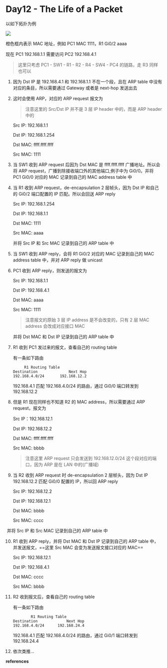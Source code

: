 # Day12 - The Life of a Packet

以如下拓扑为例

![](https://cdn.staticaly.com/gh/dhay3/image-repo@master/20230524/2023-05-25_16-05.6gesqr387aww.webp)

橙色框内表示 MAC 地址，例如 PC1 MAC 1111，R1 Gi0/2 aaaa

现在 PC1 192.168.1.1 需要访问 PC2 192.168.4.1

> 这里只考虑 PC1 - SW1 - R1 - R2 - R4 - SW4 - PC4 的链路，走 R3 同样也可以

1. 因为 Dst IP 是 192.168.4.1 和 192.168.1.1 不在一个段，且在 ARP table 中没有对应的条目，所以需要通过 Gateway 或者是 next-hop 发送出去

2. 这时会使用 ARP，对应的 ARP request 报文为

   > 注意这里的 Src/Dst IP 并不是 3 层 IP header 中的，而是 ARP header 中的

   Src IP: 192.168.1.1

   Dst IP: 192.168.1.254

   Dst MAC: ffff.ffff.ffff

   Src MAC: 1111

3. 当 SW1 收到 ARP request 后因为 Dst MAC 是 ffff.ffff.ffff 广播地址。所以会将 ARP request，广播到除接收端口外的其他端口,例子中为 Gi0/0。并将 PC1 Gi0/0 对应的 MAC 记录到自己的 MAC address table 中

4. 当 R1 收到 ARP request，de-encapsulation 2 层帧头，因为 Dst IP 和自己的 Gi0/2 端口配置的 IP 匹配。所以会回送 ARP reply

   Src IP: 192.168.1.254

   Dst IP: 192.168.1.1

   Dst MAC: 1111

   Src MAC: aaaa

   并将 Src IP 和 Src MAC 记录到自己的 ARP table 中

5. 当 SW1 收到 ARP reply，会将 R1 Gi0/2 对应的 MAC 记录到自己的 MAC address table 中，并对 ARP reply 做 unicast

6. PC1 收到 ARP reply，则发送的报文为

   Src IP: 192.168.1.1

   Dst IP: 192.168.4.1

   Dst MAC: aaaa

   Src MAC: 1111

   > 注意报文的原始 3 层 IP address 是不会改变的，只有 2 层 MAC address 会改成对应接口 MAC

   并将 Dst MAC 和 Dst IP 记录到自己的 ARP table 中

7. R1 收到 PC1 发过来的报文，查看自己的 routing table

   有一条如下路由

   ```
   		R1 Routing Table
   Destination				Next Hop
   192.168.4.0/24		192.168.12.2
   ```

   192.168.4.1 匹配 192.168.4.0/24 的路由，通过 Gi0/0 端口转发到 192.168.12.2

8. 但是 R1 现在同样也不知道 R2 的 MAC address，所以需要通过 ARP request，报文为

   Src IP：192.168.12.1

   Dst IP: 192.168.12.2

   Dst MAC: ffff.ffff.ffff

   Src MAC: bbbb

   > 注意这里 ARP request 只会发送到 192.168.12.0/24 这个段对应的端口，因为 ARP 是在 LAN 中的(广播域)

9. 当 R2 收到 ARP request 时 de-encapsulation 2 层帧头，因为 Dst IP 192.168.12.2 匹配 Gi0/0 配置的 IP，所以回 ARP reply

   Src IP: 192.168.12.2

   Dst IP: 192.168.12.1

   Dst MAC: bbbb

   Src MAC: cccc

​		并将 Src IP 和 Src MAC 记录到自己的 ARP table 中

10. R1 收到 ARP reply，并将 Dst MAC 和 Dst IP 记录到自己的 ARP table 中，并发送报文，==这里 Src MAC 会变为发送报文接口对应的 MAC==

    Src IP: 192.168.12.1

    Dst IP: 192.168.4.1

    Dst MAC: cccc

    Src MAC: bbbb

11. R2 收到报文后，查看自己的 routing table

    有一条如下路由

    ```
    		R1 Routing Table
    Destination				Next Hop
    192.168.4.0/24		192.168.24.4
    ```

    192.168.4.1 匹配 192.168.4.0/24 的路由，通过 Gi0/1 端口转发到 192.168.24.4

12. 依次类推...



**references**

[^jeremy’s IT Lab]:https://www.youtube.com/watch?v=aHwAm8GYbn8&list=PLxbwE86jKRgMpuZuLBivzlM8s2Dk5lXBQ&index=19
[^ARP]:https://help.ui.com/hc/en-us/articles/115005984408-Intro-to-Networking-Address-Resolution-Protocol-ARP-